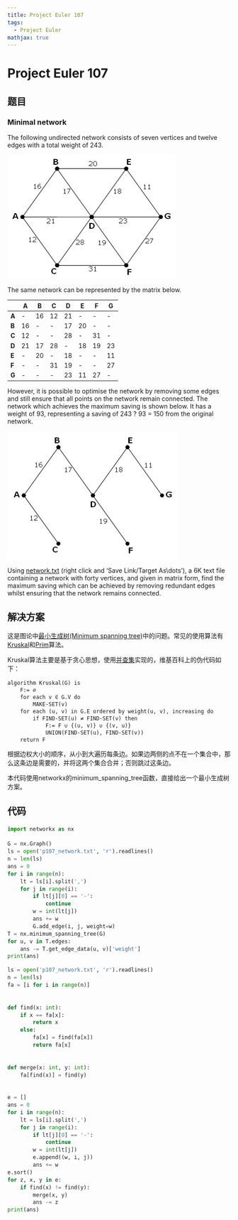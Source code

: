 ```yaml
---
title: Project Euler 107
tags:
  - Project Euler
mathjax: true
---
```

<escape><!-- more --></escape>
    
# Project Euler 107
## 题目
### Minimal network


The following undirected network consists of seven vertices and twelve edges with a total weight of 243.

![](../images/p107_1.png)

The same network can be represented by the matrix below.

||**A**|**B**|**C**|**D**|**E**|**F**|**G**|
|-|-|-|-|-|-|-|-|
|**A**|-|$16$|$12$|$21$|-|-|-|
|**B**|$16$|-|-|$17$|$20$|-|-|
|**C**|$12$|-|-|$28$|-|$31$|-|
|**D**|$21$|$17$|$28$|-|$18$|$19$|$23$|
|**E**|-|$20$|-|$18$|-|-|$11$|
|**F**|-|-|$31$|$19$|-|-|$27$|
|**G**|-|-|-|$23$|$11$|$27$|-|

However, it is possible to optimise the network by removing some edges and still ensure that all points on the network remain connected. The network which achieves the maximum saving is shown below. It has a weight of 93, representing a saving of 243 ? 93 = 150 from the original network.

![](../images/p107_2.png)

Using [network.txt](../resources/p107_network.txt) (right click and ‘Save Link/Target As\dots’), a 6K text file containing a network with forty vertices, and given in matrix form, find the maximum saving which can be achieved by removing redundant edges whilst ensuring that the network remains connected.


## 解决方案

这是图论中[最小生成树(Minimum spanning tree)](https://en.wikipedia.org/wiki/Minimum_spanning_tree)中的问题。常见的使用算法有[Kruskal](https://en.wikipedia.org/wiki/Kruskal%27s_algorithm)和[Prim](https://en.wikipedia.org/wiki/Prim%27s_algorithm)算法。

Kruskal算法主要是基于贪心思想，使用[并查集](https://en.wikipedia.org/wiki/Disjoint-set_data_structure)实现的，维基百科上的伪代码如下：

```
algorithm Kruskal(G) is
    F:= ∅
    for each v ∈ G.V do
        MAKE-SET(v)
    for each (u, v) in G.E ordered by weight(u, v), increasing do
        if FIND-SET(u) ≠ FIND-SET(v) then
            F:= F ∪ {(u, v)} ∪ {(v, u)}
            UNION(FIND-SET(u), FIND-SET(v))
    return F
```

根据边权大小的顺序，从小到大遍历每条边。如果边两侧的点不在一个集合中，那么这条边是需要的，并将这两个集合合并；否则跳过这条边。

本代码使用networkx的minimum_spanning_tree函数，直接给出一个最小生成树方案。

## 代码


```py
import networkx as nx

G = nx.Graph()
ls = open('p107_network.txt', 'r').readlines()
n = len(ls)
ans = 0
for i in range(n):
    lt = ls[i].split(',')
    for j in range(i):
        if lt[j][0] == '-':
            continue
        w = int(lt[j])
        ans += w
        G.add_edge(i, j, weight=w)
T = nx.minimum_spanning_tree(G)
for u, v in T.edges:
    ans -= T.get_edge_data(u, v)['weight']
print(ans)
```

```py
ls = open('p107_network.txt', 'r').readlines()
n = len(ls)
fa = [i for i in range(n)]


def find(x: int):
    if x == fa[x]:
        return x
    else:
        fa[x] = find(fa[x])
        return fa[x]


def merge(x: int, y: int):
    fa[find(x)] = find(y)


e = []
ans = 0
for i in range(n):
    lt = ls[i].split(',')
    for j in range(i):
        if lt[j][0] == '-':
            continue
        w = int(lt[j])
        e.append((w, i, j))
        ans += w
e.sort()
for z, x, y in e:
    if find(x) != find(y):
        merge(x, y)
        ans -= z
print(ans)
```
